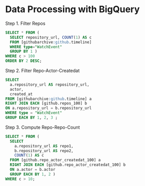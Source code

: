 # Data Processing with BigQuery

Step 1. Filter Repos

``` sql
SELECT * FROM (
  SELECT repository_url, COUNT(1) AS c
  FROM [githubarchive:github.timeline]
  WHERE type="WatchEvent"
  GROUP BY 1 )
WHERE c > 100
ORDER BY 2 DESC;
```

Step 2. Filter Repo-Actor-Createdat

``` sql
SELECT
  a.repository_url AS repository_url,
  actor,
  created_at
FROM [githubarchive:github.timeline] a
RIGHT JOIN EACH [github.repos_100] b
ON a.repository_url = b.repository_url
WHERE type = "WatchEvent"
GROUP EACH BY 1, 2, 3 ;
```

Step 3. Compute Repo-Repo-Count

``` sql
SELECT * FROM (
  SELECT
    a.repository_url AS repo1,
    b.repository_url AS repo2,
    COUNT(1) AS c
  FROM [github.repo_actor_createdat_100] a
  RIGHT JOIN EACH [github.repo_actor_createdat_100] b
  ON a.actor = b.actor
  GROUP EACH BY 1, 2 )
WHERE c > 10;
```
